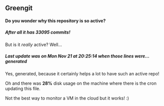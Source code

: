 ## Greengit

#### Do you wonder why this repository is so active?

##### After all it has 33095 commits!

But is it *really* active? Well...

##### Last update was on Mon Nov 21 at 20:25:14 when those lines were... generated

Yes, generated, because it certainly helps a lot to have such an active repo!

Oh and there was **28%** disk usage on the machine
where there is the cron updating this file.

Not the best way to monitor a VM in the cloud but it works! :)
